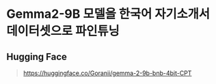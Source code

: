 # Gemma2-9B 모델을 한국어 자기소개서 데이터셋으로 파인튜닝

## Hugging Face
> https://huggingface.co/Goranii/gemma-2-9b-bnb-4bit-CPT

